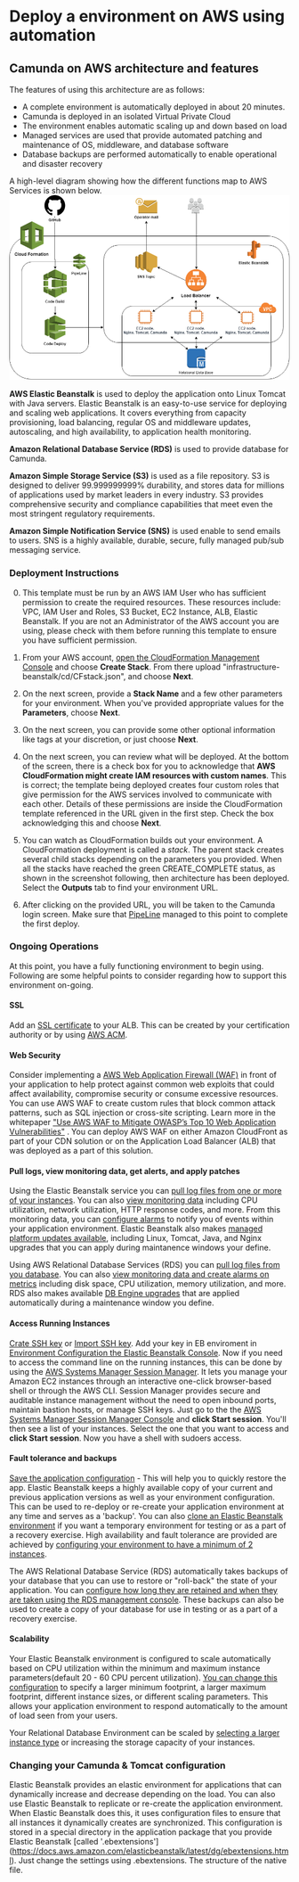 # Deploy a environment on AWS using automation

## Camunda on AWS architecture and features
The features of using this architecture are as follows:
* A complete environment is automatically deployed in about 20 minutes.
* Camunda is deployed in an isolated Virtual Private Cloud
* The environment enables automatic scaling up and down based on load
* Managed services are used that provide automated patching and maintenance of OS, middleware, and database software
* Database backups are performed automatically to enable operational and disaster recovery

A high-level diagram showing how the different functions map to AWS Services is shown below.
![Scheme](Scheme.png?raw=true "Scheme")

**AWS Elastic Beanstalk** is used to deploy the application onto Linux Tomcat with Java servers.  Elastic Beanstalk is an easy-to-use service for deploying and scaling web applications. It covers everything from capacity provisioning, load balancing, regular OS and middleware updates, autoscaling, and high availability, to application health monitoring.

**Amazon Relational Database Service (RDS)** is used to provide database for Camunda.

**Amazon Simple Storage Service (S3)** is used as a file repository.  S3 is designed to deliver 99.999999999% durability, and stores data for millions of applications used by market leaders in every industry. S3 provides comprehensive security and compliance capabilities that meet even the most stringent regulatory requirements.

**Amazon Simple Notification Service (SNS)** is used enable to send emails to users. SNS is a highly available, durable, secure, fully managed pub/sub messaging service.

### Deployment Instructions
0. This template must be run by an AWS IAM User who has sufficient permission to create the required resources.  These resources include:  VPC, IAM User and Roles, S3 Bucket, EC2 Instance, ALB, Elastic Beanstalk.  If you are not an Administrator of the AWS account you are using, please check with them before running this template to ensure you have sufficient permission.  

1. From your AWS account, [open the CloudFormation Management Console](https://console.aws.amazon.com/cloudformation/) and choose **Create Stack**.  From there upload "infrastructure-beanstalk/cd/CFstack.json", and choose **Next**.

2. On the next screen, provide a **Stack Name** and a few other parameters for your environment. When you've provided appropriate values for the **Parameters**, choose **Next**.

3. On the next screen, you can provide some other optional information like tags at your discretion, or just choose **Next**.

4. On the next screen, you can review what will be deployed. At the bottom of the screen, there is a check box for you to acknowledge that **AWS CloudFormation might create IAM resources with custom names**. This is correct; the template being deployed creates four custom roles that give permission for the AWS services involved to communicate with each other. Details of these permissions are inside the CloudFormation template referenced in the URL given in the first step. Check the box acknowledging this and choose **Next**.

5. You can watch as CloudFormation builds out your environment. A CloudFormation deployment is called a *stack*. The parent stack creates several child stacks depending on the parameters you provided.  When all the stacks have reached the green CREATE_COMPLETE status, as shown in the screenshot following, then architecture has been deployed.  Select the **Outputs** tab to find your environment URL.

6. After clicking on the provided URL, you will be taken to the Camunda login screen. Make sure that [PipeLine](https://console.aws.amazon.com/codesuite/codepipeline/pipelines?) managed to this point to complete the first deploy.

### Ongoing Operations
At this point, you have a fully functioning environment to begin using.  Following are some helpful points to consider regarding how to support this environment on-going.

#### SSL
Add an [SSL certificate](https://docs.aws.amazon.com/elasticbeanstalk/latest/dg/configuring-https-elb.html) to your ALB. This can be created by your certification authority or by using [AWS ACM](https://docs.aws.amazon.com/acm/latest/userguide/acm-overview.html).

#### Web Security
Consider implementing a [AWS Web Application Firewall (WAF)](https://aws.amazon.com/waf/) in front of your application to help protect against common web exploits that could affect availability, compromise security or consume excessive resources.  You can use AWS WAF to create custom rules that block common attack patterns, such as SQL injection or cross-site scripting.  Learn more in the whitepaper ["Use AWS WAF to Mitigate OWASP’s Top 10 Web Application Vulnerabilities"](https://d0.awsstatic.com/whitepapers/Security/aws-waf-owasp.pdf) .  You can deploy AWS WAF on either Amazon CloudFront as part of your CDN solution or on the Application Load Balancer (ALB) that was deployed as a part of this solution.

#### Pull logs, view monitoring data, get alerts, and apply patches
Using the Elastic Beanstalk service you can [pull log files from one or more of your instances](https://docs.aws.amazon.com/elasticbeanstalk/latest/dg/using-features.logging.html).  You can also [view monitoring data](https://docs.aws.amazon.com/elasticbeanstalk/latest/dg/environments-health.html) including CPU utilization, network utilization, HTTP response codes, and more.  From this monitoring data, you can [configure alarms](https://docs.aws.amazon.com/elasticbeanstalk/latest/dg/using-features.alarms.html) to notify you of events within your application environment.  Elastic Beanstalk also makes [managed platform updates available](https://docs.aws.amazon.com/elasticbeanstalk/latest/dg/environment-platform-update-managed.html), including Linux, Tomcat, Java, and Nginx upgrades that you can apply during maintanence windows your define.

Using AWS Relational Database Services (RDS) you can [pull log files from you database](https://docs.aws.amazon.com/AmazonRDS/latest/UserGuide/USER_LogAccess.html).  You can also [view monitoring data and create alarms on metrics](https://docs.aws.amazon.com/AmazonRDS/latest/UserGuide/Aurora.Monitoring.html) including disk space, CPU utilization, memory utilization, and more. RDS also makes available [DB Engine upgrades](https://docs.aws.amazon.com/AmazonRDS/latest/UserGuide/) that are applied automatically during a maintenance window you define.

#### Access Running Instances
[Crate SSH key](https://docs.aws.amazon.com/AWSEC2/latest/UserGuide/ec2-key-pairs.html#having-ec2-create-your-key-pair) or [Import SSH key](https://docs.aws.amazon.com/AWSEC2/latest/UserGuide/ec2-key-pairs.html#how-to-generate-your-own-key-and-import-it-to-aws). Add your key in EB enviroment in [Environment Configuration the Elastic Beanstalk Console](https://docs.aws.amazon.com/elasticbeanstalk/latest/dg/environments-cfg-console.html).
Now if you need to access the command line on the running instances, this can be done by using the [AWS Systems Manager Session Manager](https://docs.aws.amazon.com/systems-manager/latest/userguide/session-manager.html). It lets you manage your Amazon EC2 instances through an interactive one-click browser-based shell or through the AWS CLI. Session Manager provides secure and auditable instance management without the need to open inbound ports, maintain bastion hosts, or manage SSH keys.  Just go to the the [AWS Systems Manager Session Manager Console](https://console.aws.amazon.com/systems-manager/session-manager/) and **click Start session**.  You'll then see a list of your instances. Select the one that you want to access and **click Start session**.  Now you have a shell with sudoers access.

#### Fault tolerance and backups
[Save the application configuration](https://docs.amazonaws.cn/en_us/elasticbeanstalk/latest/dg/environment-configuration-savedconfig.html) - This will help you to quickly restore the app. Elastic Beanstalk keeps a highly available copy of your current and previous application versions as well as your environment configuration.  This can be used to re-deploy or re-create your application environment at any time and serves as a 'backup'.  You can also [clone an Elastic Beanstalk environment](https://docs.aws.amazon.com/elasticbeanstalk/latest/dg/using-features.managing.clone.html) if you want a temporary environment for testing or as a part of a recovery exercise.  High availability and fault tolerance are provided are achieved by [configuring your environment to have a minimum of 2 instances](https://docs.aws.amazon.com/elasticbeanstalk/latest/dg/using-features.managing.as.html).

The AWS Relational Database Service (RDS) automatically takes backups of your database that you can use to restore or "roll-back" the state of your application.  You can [configure how long they are retained and when they are taken using the RDS management console](https://docs.aws.amazon.com/AmazonRDS/latest/UserGuide/USER_WorkingWithAutomatedBackups.html).  These backups can also be used to create a copy of your database for use in testing or as a part of a recovery exercise.

#### Scalability
Your Elastic Beanstalk environment is configured to scale automatically based on CPU utilization within the minimum and maximum instance parameters(default 20 - 60 CPU percent utilization). [You can change this configuration](https://docs.aws.amazon.com/elasticbeanstalk/latest/dg/using-features.managing.as.html) to specify a larger minimum footprint, a larger maximum footprint, different instance sizes, or different scaling parameters.  This allows your application environment to respond automatically to the amount of load seen from your users.

Your Relational Database Environment can be scaled by [selecting a larger instance type](https://docs.aws.amazon.com/AmazonRDS/latest/UserGuide/) or increasing the storage capacity of your instances.

### Changing your Camunda & Tomcat configuration

Elastic Beanstalk provides an elastic environment for applications that can dynamically increase and decrease depending on the load. You can also use Elastic Beanstalk to replicate or re-create the application environment. When Elastic Beanstalk does this, it uses configuration files to ensure that all instances it dynamically creates are synchronized. This configuration is stored in a special directory in the application package that you provide Elastic Beanstalk [called '.ebextensions'] (https://docs.aws.amazon.com/elasticbeanstalk/latest/dg/ebextensions.html). Just change the settings using .ebextensions. The structure of the native file.
